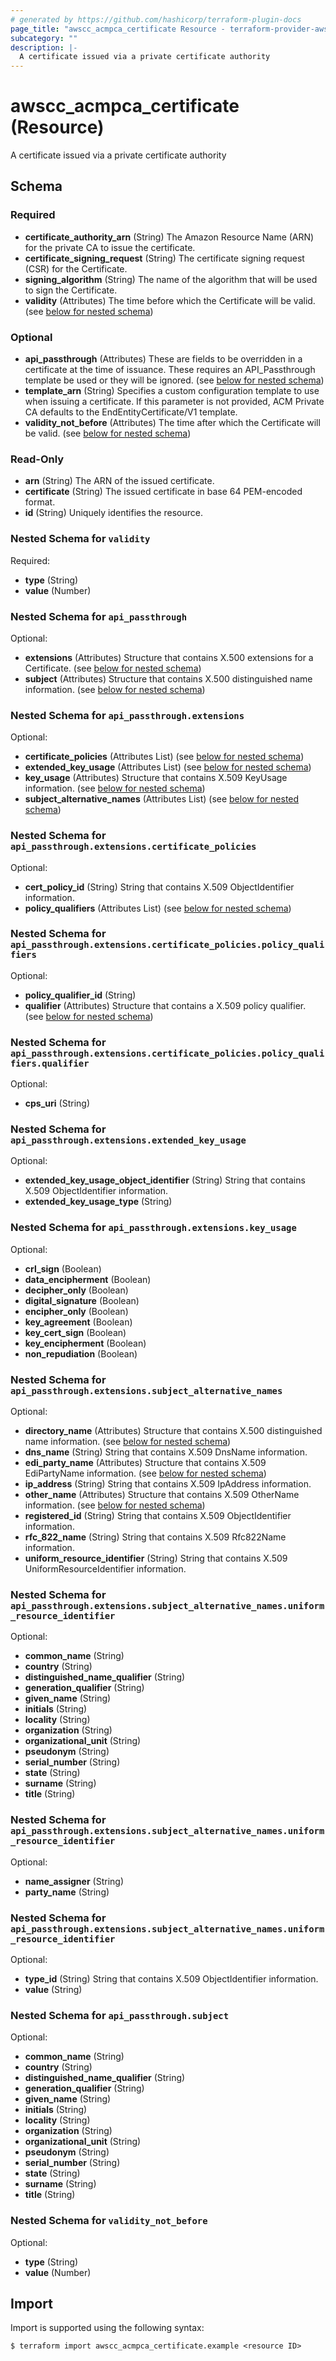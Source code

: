```yaml
---
# generated by https://github.com/hashicorp/terraform-plugin-docs
page_title: "awscc_acmpca_certificate Resource - terraform-provider-awscc"
subcategory: ""
description: |-
  A certificate issued via a private certificate authority
---
```


# awscc_acmpca_certificate (Resource)

A certificate issued via a private certificate authority



<!-- schema generated by tfplugindocs -->
## Schema

### Required

- **certificate_authority_arn** (String) The Amazon Resource Name (ARN) for the private CA to issue the certificate.
- **certificate_signing_request** (String) The certificate signing request (CSR) for the Certificate.
- **signing_algorithm** (String) The name of the algorithm that will be used to sign the Certificate.
- **validity** (Attributes) The time before which the Certificate will be valid. (see [below for nested schema](#nestedatt--validity))

### Optional

- **api_passthrough** (Attributes) These are fields to be overridden in a certificate at the time of issuance. These requires an API_Passthrough template be used or they will be ignored. (see [below for nested schema](#nestedatt--api_passthrough))
- **template_arn** (String) Specifies a custom configuration template to use when issuing a certificate. If this parameter is not provided, ACM Private CA defaults to the EndEntityCertificate/V1 template.
- **validity_not_before** (Attributes) The time after which the Certificate will be valid. (see [below for nested schema](#nestedatt--validity_not_before))

### Read-Only

- **arn** (String) The ARN of the issued certificate.
- **certificate** (String) The issued certificate in base 64 PEM-encoded format.
- **id** (String) Uniquely identifies the resource.

<a id="nestedatt--validity"></a>
### Nested Schema for `validity`

Required:

- **type** (String)
- **value** (Number)


<a id="nestedatt--api_passthrough"></a>
### Nested Schema for `api_passthrough`

Optional:

- **extensions** (Attributes) Structure that contains X.500 extensions for a Certificate. (see [below for nested schema](#nestedatt--api_passthrough--extensions))
- **subject** (Attributes) Structure that contains X.500 distinguished name information. (see [below for nested schema](#nestedatt--api_passthrough--subject))

<a id="nestedatt--api_passthrough--extensions"></a>
### Nested Schema for `api_passthrough.extensions`

Optional:

- **certificate_policies** (Attributes List) (see [below for nested schema](#nestedatt--api_passthrough--extensions--certificate_policies))
- **extended_key_usage** (Attributes List) (see [below for nested schema](#nestedatt--api_passthrough--extensions--extended_key_usage))
- **key_usage** (Attributes) Structure that contains X.509 KeyUsage information. (see [below for nested schema](#nestedatt--api_passthrough--extensions--key_usage))
- **subject_alternative_names** (Attributes List) (see [below for nested schema](#nestedatt--api_passthrough--extensions--subject_alternative_names))

<a id="nestedatt--api_passthrough--extensions--certificate_policies"></a>
### Nested Schema for `api_passthrough.extensions.certificate_policies`

Optional:

- **cert_policy_id** (String) String that contains X.509 ObjectIdentifier information.
- **policy_qualifiers** (Attributes List) (see [below for nested schema](#nestedatt--api_passthrough--extensions--certificate_policies--policy_qualifiers))

<a id="nestedatt--api_passthrough--extensions--certificate_policies--policy_qualifiers"></a>
### Nested Schema for `api_passthrough.extensions.certificate_policies.policy_qualifiers`

Optional:

- **policy_qualifier_id** (String)
- **qualifier** (Attributes) Structure that contains a X.509 policy qualifier. (see [below for nested schema](#nestedatt--api_passthrough--extensions--certificate_policies--policy_qualifiers--qualifier))

<a id="nestedatt--api_passthrough--extensions--certificate_policies--policy_qualifiers--qualifier"></a>
### Nested Schema for `api_passthrough.extensions.certificate_policies.policy_qualifiers.qualifier`

Optional:

- **cps_uri** (String)




<a id="nestedatt--api_passthrough--extensions--extended_key_usage"></a>
### Nested Schema for `api_passthrough.extensions.extended_key_usage`

Optional:

- **extended_key_usage_object_identifier** (String) String that contains X.509 ObjectIdentifier information.
- **extended_key_usage_type** (String)


<a id="nestedatt--api_passthrough--extensions--key_usage"></a>
### Nested Schema for `api_passthrough.extensions.key_usage`

Optional:

- **crl_sign** (Boolean)
- **data_encipherment** (Boolean)
- **decipher_only** (Boolean)
- **digital_signature** (Boolean)
- **encipher_only** (Boolean)
- **key_agreement** (Boolean)
- **key_cert_sign** (Boolean)
- **key_encipherment** (Boolean)
- **non_repudiation** (Boolean)


<a id="nestedatt--api_passthrough--extensions--subject_alternative_names"></a>
### Nested Schema for `api_passthrough.extensions.subject_alternative_names`

Optional:

- **directory_name** (Attributes) Structure that contains X.500 distinguished name information. (see [below for nested schema](#nestedatt--api_passthrough--extensions--subject_alternative_names--directory_name))
- **dns_name** (String) String that contains X.509 DnsName information.
- **edi_party_name** (Attributes) Structure that contains X.509 EdiPartyName information. (see [below for nested schema](#nestedatt--api_passthrough--extensions--subject_alternative_names--edi_party_name))
- **ip_address** (String) String that contains X.509 IpAddress information.
- **other_name** (Attributes) Structure that contains X.509 OtherName information. (see [below for nested schema](#nestedatt--api_passthrough--extensions--subject_alternative_names--other_name))
- **registered_id** (String) String that contains X.509 ObjectIdentifier information.
- **rfc_822_name** (String) String that contains X.509 Rfc822Name information.
- **uniform_resource_identifier** (String) String that contains X.509 UniformResourceIdentifier information.

<a id="nestedatt--api_passthrough--extensions--subject_alternative_names--directory_name"></a>
### Nested Schema for `api_passthrough.extensions.subject_alternative_names.uniform_resource_identifier`

Optional:

- **common_name** (String)
- **country** (String)
- **distinguished_name_qualifier** (String)
- **generation_qualifier** (String)
- **given_name** (String)
- **initials** (String)
- **locality** (String)
- **organization** (String)
- **organizational_unit** (String)
- **pseudonym** (String)
- **serial_number** (String)
- **state** (String)
- **surname** (String)
- **title** (String)


<a id="nestedatt--api_passthrough--extensions--subject_alternative_names--edi_party_name"></a>
### Nested Schema for `api_passthrough.extensions.subject_alternative_names.uniform_resource_identifier`

Optional:

- **name_assigner** (String)
- **party_name** (String)


<a id="nestedatt--api_passthrough--extensions--subject_alternative_names--other_name"></a>
### Nested Schema for `api_passthrough.extensions.subject_alternative_names.uniform_resource_identifier`

Optional:

- **type_id** (String) String that contains X.509 ObjectIdentifier information.
- **value** (String)




<a id="nestedatt--api_passthrough--subject"></a>
### Nested Schema for `api_passthrough.subject`

Optional:

- **common_name** (String)
- **country** (String)
- **distinguished_name_qualifier** (String)
- **generation_qualifier** (String)
- **given_name** (String)
- **initials** (String)
- **locality** (String)
- **organization** (String)
- **organizational_unit** (String)
- **pseudonym** (String)
- **serial_number** (String)
- **state** (String)
- **surname** (String)
- **title** (String)



<a id="nestedatt--validity_not_before"></a>
### Nested Schema for `validity_not_before`

Optional:

- **type** (String)
- **value** (Number)

## Import

Import is supported using the following syntax:

```shell
$ terraform import awscc_acmpca_certificate.example <resource ID>
```
